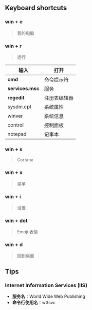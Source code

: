 ## Keyboard shortcuts

### win + e

> 我的电脑

### win + r

> 运行

| 输入             | 打开         |
| ---------------- | ------------ |
| **cmd**          | 命令提示符   |
| **services.msc** | 服务         |
| **regedit**      | 注册表编辑器 |
| sysdm.cpl        | 系统属性     |
| winver           | 系统信息     |
| control          | 控制面板     |
| notepad          | 记事本       |

### win + s

> Cortana

### win + x

> 菜单

### win + i

> 设置

### win + dot

> Emoji 表情

### win + d

> 回到桌面

## Tips

### Internet Information Services (IIS)

- **服务名**：World Wide Web Publishing
- **命令行使用名**：w3svc
